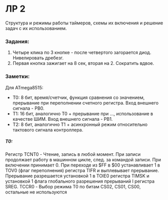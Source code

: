 # ЛР 2
Структура и режимы работы таймеров, схемы их включения и решение задач с их использованием.

### Задания:
1. Четыре клика по 3 кнопке - после четвертого загорается диод. Нивелировать дребезг.
2. Первая кнопка зажигает на 8 сек, вторая на 2. Сократить вдвое.


### Заметки:

Для ATmega8515:
- T0: 8 бит, время/счетчик, функция сравнения со значением, прерывание при переполнении счетного регистра. Вход внешнего сигнала - PB0. 
- T1: 16 бит, аналогично T0 + прерывание при ..., использование в качестве ШИМ. Вход внешнего сигнала - PB1.
- T2: 8 бит, аналогично T1 + асинхронный режим относительно тактового сигнала контроллера.

##### T0:
Регистр TCNT0 - Чтение, запись в любой момент. При записи продолжает работу в машинном цикле, след. за командой записи. При включении принимает 0.
При переходе из $FF в $00 устанавливает 1 в TOV0 (флаг переполнения) регистра TIFR и выплевывает прерывание.
Прерывание разрешается установкой 1 в TOIE0 регистра TIMSK и установкой 1 флага глобального разрешения прерываний I регистра SREG.
TCCR0 - Выбор режима T0 по битам CS02, CS01, CS00, остальные не используются

